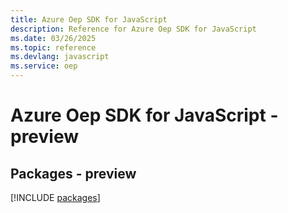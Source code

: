 ```yaml
---
title: Azure Oep SDK for JavaScript
description: Reference for Azure Oep SDK for JavaScript
ms.date: 03/26/2025
ms.topic: reference
ms.devlang: javascript
ms.service: oep
---
```

# Azure Oep SDK for JavaScript - preview
## Packages - preview
[!INCLUDE [packages](oep-index.md)]